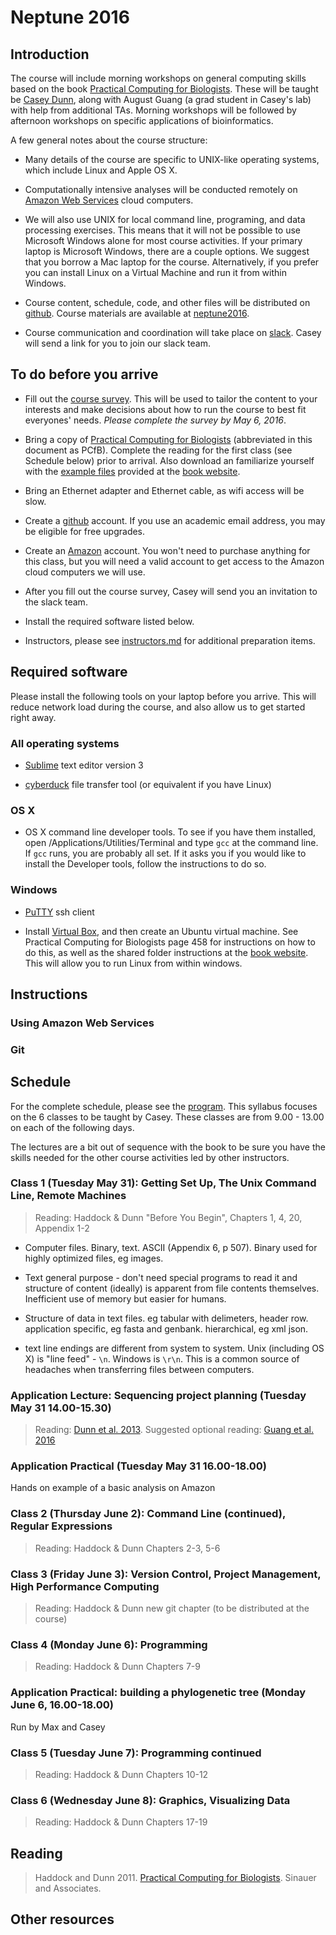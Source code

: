 # Neptune 2016

## Introduction

The course will include morning workshops on general computing skills based on the book [Practical Computing for Biologists](http://www.sinauer.com/practical-computing-for-biologists.html). These will be taught be [Casey Dunn](http://dunnlab.org), along with August Guang (a grad student in Casey's lab) with help from additional TAs. Morning workshops will be followed by afternoon workshops on specific applications of bioinformatics.

A few general notes about the course structure:

- Many details of the course are specific to UNIX-like operating systems, which include Linux and Apple OS X.

- Computationally intensive analyses will be conducted remotely on [Amazon Web Services](https://aws.amazon.com) cloud computers.

- We will also use UNIX for local command line, programing, and data processing exercises. This means that it will not be possible to use Microsoft Windows alone for most course activities. If your primary laptop is Microsoft Windows, there are a couple options. We suggest that you borrow a Mac laptop for the course. Alternatively, if you prefer you can install Linux on a Virtual Machine and run it from within Windows.

- Course content, schedule, code, and other files will be distributed on [github](https://github.com). Course materials are available at [neptune2016](https://github.com/neptune2016).

- Course communication and coordination will take place on [slack](https://slack.com). Casey will send a link for you to join our slack team.


## To do before you arrive

- Fill out the [course survey](http://goo.gl/forms/nfuwpCX74x). This will be used to tailor the content to your interests and make decisions about how to run the course to best fit everyones' needs. *Please complete the survey by May 6, 2016*.

- Bring a copy of [Practical Computing for Biologists](http://www.sinauer.com/practical-computing-for-biologists.html) (abbreviated in this document as PCfB). Complete the reading for the first class (see Schedule below) prior to arrival. Also download an familiarize yourself with the [example files](http://practicalcomputing.org) provided at the [book website](http://practicalcomputing.org).

- Bring an Ethernet adapter and Ethernet cable, as wifi access will be slow.

- Create a [github](https://github.com) account. If you use an academic email address, you may be eligible for free upgrades.

- Create an [Amazon](http://www.amazon.com) account. You won't need to purchase anything for this class, but you will need a valid account to get access to the Amazon cloud computers we will use.

- After you fill out the course survey, Casey will send you an invitation to the slack team.

- Install the required software listed below. 

- Instructors, please see [instructors.md](https://github.com/neptune2016/syllabus/blob/master/instructors.md) for additional preparation items.


## Required software

Please install the following tools on your laptop before you arrive. This will reduce network load during the course, and also allow us to get started right away.

### All operating systems

- [Sublime](https://www.sublimetext.com/3) text editor version 3

- [cyberduck](https://cyberduck.io/?l=en) file transfer tool (or equivalent if you have Linux)

### OS X

- OS X command line developer tools. To see if you have them installed, open /Applications/Utilities/Terminal and type `gcc` at the command line. If `gcc` runs, you are probably all set. If it asks you if you would like to install the Developer tools, follow the instructions to do so.

### Windows

- [PuTTY](http://www.putty.org) ssh client

- Install [Virtual Box](https://www.virtualbox.org/wiki/Downloads), and then create an Ubuntu virtual machine. See Practical Computing for Biologists page 458 for instructions on how to do this, as well as the shared folder instructions at the [book website](http://practicalcomputing.org/ubuntu). This will allow you to run Linux from within windows.

## Instructions

### Using Amazon Web Services

### Git

## Schedule

For the complete schedule, please see the [program](.program.pdf?raw=true). This syllabus focuses on the 6 classes to be taught by Casey. These classes are from 9.00 - 13.00 on each of the following days.

The lectures are a bit out of sequence with the book to be sure you have the skills needed for the other course activities led by other instructors.

### Class 1 (Tuesday May 31): Getting Set Up, The Unix Command Line, Remote Machines
> Reading: Haddock & Dunn "Before You Begin", Chapters 1, 4, 20, Appendix 1-2 

- Computer files. Binary, text. ASCII (Appendix 6, p 507). Binary used for highly optimized files, eg images. 

- Text general purpose - don't need special programs to read it and structure of content (ideally) is apparent from file contents themselves. Inefficient use of memory but easier for humans.

- Structure of data in text files. eg tabular with delimeters, header row. application specific, eg fasta and genbank. hierarchical, eg xml json.

- text line endings are different from system to system. Unix (including OS X) is "line feed" - `\n`. Windows is `\r\n`. This is a common source of headaches when transferring files between computers.


### Application Lecture: Sequencing project planning (Tuesday May 31 14.00-15.30)
> Reading: [Dunn et al. 2013](http://dx.doi.org/10.1093/icb/ict068). Suggested optional reading: [Guang et al. 2016](http://dx.doi.org/10.1016/j.tree.2015.12.007)

### Application Practical (Tuesday May 31 16.00-18.00)

Hands on example of a basic analysis on Amazon

### Class 2 (Thursday June 2): Command Line (continued), Regular Expressions
> Reading: Haddock & Dunn Chapters 2-3, 5-6

### Class 3 (Friday June 3): Version Control, Project Management, High Performance Computing
> Reading: Haddock & Dunn new git chapter (to be distributed at the course)

### Class 4 (Monday June 6): Programming
> Reading: Haddock & Dunn Chapters 7-9

### Application Practical: building a phylogenetic tree (Monday June 6, 16.00-18.00)
Run by Max and Casey

### Class 5 (Tuesday June 7): Programming continued
> Reading: Haddock & Dunn Chapters 10-12

### Class 6 (Wednesday June 8): Graphics, Visualizing Data
> Reading: Haddock & Dunn Chapters 17-19

## Reading

> Haddock and Dunn 2011. [Practical Computing for Biologists](http://www.sinauer.com/practical-computing-for-biologists.html). Sinauer and Associates.

## Other resources
